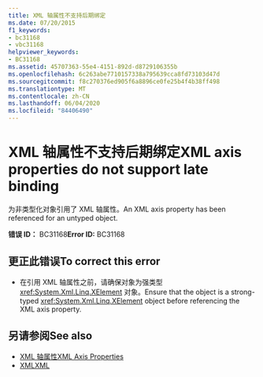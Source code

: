 ```yaml
---
title: XML 轴属性不支持后期绑定
ms.date: 07/20/2015
f1_keywords:
- bc31168
- vbc31168
helpviewer_keywords:
- BC31168
ms.assetid: 45707363-55e4-4151-892d-d8729106355b
ms.openlocfilehash: 6c263abe7710157338a795639cca8fd73103d47d
ms.sourcegitcommit: f8c270376ed905f6a8896ce0fe25b4f4b38ff498
ms.translationtype: MT
ms.contentlocale: zh-CN
ms.lasthandoff: 06/04/2020
ms.locfileid: "84406490"
---
```

# <a name="xml-axis-properties-do-not-support-late-binding"></a><span data-ttu-id="feb4e-102">XML 轴属性不支持后期绑定</span><span class="sxs-lookup"><span data-stu-id="feb4e-102">XML axis properties do not support late binding</span></span>
<span data-ttu-id="feb4e-103">为非类型化对象引用了 XML 轴属性。</span><span class="sxs-lookup"><span data-stu-id="feb4e-103">An XML axis property has been referenced for an untyped object.</span></span>  
  
 <span data-ttu-id="feb4e-104">**错误 ID：** BC31168</span><span class="sxs-lookup"><span data-stu-id="feb4e-104">**Error ID:** BC31168</span></span>  
  
## <a name="to-correct-this-error"></a><span data-ttu-id="feb4e-105">更正此错误</span><span class="sxs-lookup"><span data-stu-id="feb4e-105">To correct this error</span></span>  
  
- <span data-ttu-id="feb4e-106">在引用 XML 轴属性之前，请确保对象为强类型 <xref:System.Xml.Linq.XElement> 对象。</span><span class="sxs-lookup"><span data-stu-id="feb4e-106">Ensure that the object is a strong-typed <xref:System.Xml.Linq.XElement> object before referencing the XML axis property.</span></span>  
  
## <a name="see-also"></a><span data-ttu-id="feb4e-107">另请参阅</span><span class="sxs-lookup"><span data-stu-id="feb4e-107">See also</span></span>

- [<span data-ttu-id="feb4e-108">XML 轴属性</span><span class="sxs-lookup"><span data-stu-id="feb4e-108">XML Axis Properties</span></span>](../xml-axis/index.md)
- [<span data-ttu-id="feb4e-109">XML</span><span class="sxs-lookup"><span data-stu-id="feb4e-109">XML</span></span>](../../programming-guide/language-features/xml/index.md)
